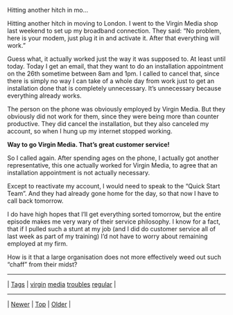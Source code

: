 <!--
title: Hitting another hitch in moving to London. I went to the Virgin Media shop last weekend to set up my broadband connection. They said
date: 2020-06-28T15:02:25.114Z
tags: virgin, media, troubles, regular
-->












Hitting another hitch in mo...
<p>Hitting another hitch in moving to London. I went to the Virgin Media shop last weekend to set up my broadband connection. They said: &ldquo;No problem, here is your modem, just plug it in and activate it. After that everything will work.&rdquo;</p>

<p>Guess what, it actually worked just the way it was supposed to. At least until today. Today I get an email, that they want to do an installation appointment on the 26th sometime between 8am and 1pm. I called to cancel that, since there is simply no way I can take of a whole day from work just to get an installation done that is completely unnecessary. It&rsquo;s unnecessary because everything already works.</p>

<p>The person on the phone was obviously employed by Virgin Media. But they obviously did not work for them, since they were being more than counter productive. They did cancel the installation, but they also canceled my account, so when I hung up my internet stopped working.</p>

<p><strong>Way to go Virgin Media. That&rsquo;s great customer service!</strong></p>

<p>So I called again. After spending ages on the phone, I actually got another representative, this one actually worked for Virgin Media, to agree that an installation appointment is not actually necessary.</p>

<p>Except to reactivate my account, I would need to speak to the &ldquo;Quick Start Team&rdquo;. And they had already gone home for the day, so that now I have to call back tomorrow.</p>

<p>I do have high hopes that I&rsquo;ll get everything sorted tomorrow, but the entire episode makes me very wary of their service philosophy. I know for a fact, that if I pulled such a stunt at my job (and I did do customer service all of last week as part of my training) I&rsquo;d not have to worry about remaining employed at my firm.</p>

<p>How is it that a large organisation does not more effectively weed out such &ldquo;chaff&rdquo; from their midst?</p>

<!--BOTTOM-POST-NAVIGATION-->
---

| [Tags](tags.md) | [virgin](tag-virgin.md) [media](tag-media.md) [troubles](tag-troubles.md) [regular](tag-regular.md) |

---

| [Newer](94736099227.md) | [Top](index.md) | [Older](94988630652.md) |